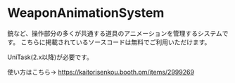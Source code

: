 # WeaponAnimationSystem
銃など、操作部分の多くが共通する道具のアニメーションを管理するシステムです。
こちらに掲載されているソースコードは無料でご利用いただけます。

UniTask(2.x以降)が必要です。

使い方はこちら-> https://kaitorisenkou.booth.pm/items/2999269
